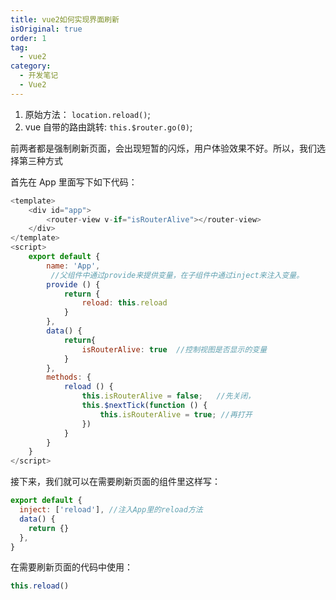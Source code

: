 ```yaml
---
title: vue2如何实现界面刷新
isOriginal: true
order: 1
tag:
  - vue2
category:
  - 开发笔记
  - Vue2
---
```


1. 原始方法： `location.reload()`;
2. vue 自带的路由跳转: `this.$router.go(0)`;

前两者都是强制刷新页面，会出现短暂的闪烁，用户体验效果不好。所以，我们选择第三种方式

首先在 App 里面写下如下代码：

```js
<template>
    <div id="app">
    	<router-view v-if="isRouterAlive"></router-view>
	</div>
</template>
<script>
    export default {
        name: 'App',
         //父组件中通过provide来提供变量，在子组件中通过inject来注入变量。
        provide () {
            return {
                reload: this.reload
            }
        },
        data() {
            return{
                isRouterAlive: true  //控制视图是否显示的变量
            }
        },
        methods: {
            reload () {
                this.isRouterAlive = false;   //先关闭，
                this.$nextTick(function () {
                    this.isRouterAlive = true; //再打开
                })
            }
        }
    }
</script>
```

接下来，我们就可以在需要刷新页面的组件里这样写：

```js
export default {
  inject: ['reload'], //注入App里的reload方法
  data() {
    return {}
  },
}
```

在需要刷新页面的代码中使用：

```js
this.reload()
```
